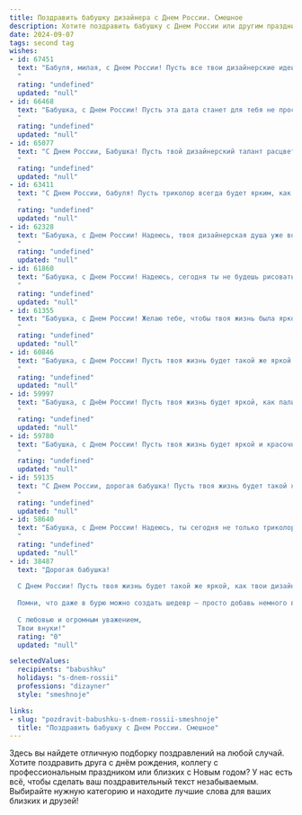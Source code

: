 ```yaml
---
title: Поздравить бабушку дизайнера с Днем России. Смешное
description: Хотите поздравить бабушку с Днем России или другим праздником? Наш ИИ создаст незабываемое поздравление, а вы обязательно выделитесь среди других.  
date: 2024-09-07
tags: second tag
wishes:
- id: 67451
  text: "Бабуля, милая, с Днем России! Пусть все твои дизайнерские идеи будут такими же яркими, как триколор, и такими же прочными, как наша страна! 😄 🎉
  "
  rating: "undefined"
  updated: "null"
- id: 66468
  text: "Бабушка, с Днем России! Пусть эта дата станет для тебя не просто праздником, а вдохновением для создания нового шедевра – дизайн-проекта для дачи, где тебе будет уютнее, чем в Эрмитаже!
  "
  rating: "undefined"
  updated: "null"
- id: 65077
  text: "С Днем России, Бабушка! Пусть твой дизайнерский талант расцветает ярче, чем триколор на Красной площади, а жизнь будет полна вдохновения, как палитра художника! 🎨🎉
  "
  rating: "undefined"
  updated: "null"
- id: 63411
  text: "С Днем России, бабуля! Пусть триколор всегда будет ярким, как твоя любимая вышивка, а жизнь — красивой, как твои дизайнерские шедевры! 😜
  "
  rating: "undefined"
  updated: "null"
- id: 62328
  text: "Бабушка, с Днем России! Надеюсь, твоя дизайнерская душа уже вовсю рисует триколор на всех поверхностях, от любимых тортов до бабушкиной скатерти! 😂🎉
  "
  rating: "undefined"
  updated: "null"
- id: 61860
  text: "Бабушка, с Днем России! Надеюсь, сегодня ты не будешь рисовать триколор на всех своих тортиках, как дизайнер, а сосредоточишься на том, чтобы съесть их все! 😉
  "
  rating: "undefined"
  updated: "null"
- id: 61355
  text: "Бабушка, с Днем России! Желаю тебе, чтобы твоя жизнь была яркой и красочной, как твоя палитра, а здоровье крепким, как твои дизайнерские проекты!
  "
  rating: "undefined"
  updated: "null"
- id: 60846
  text: "Бабушка, с Днем России! Пусть твоя жизнь будет такой же яркой и многогранной, как палитра твоих дизайнерских идей, а праздник будет таким же красочным, как твоя любимая цветовая гамма! 🎨🎉
  "
  rating: "undefined"
  updated: "null"
- id: 59997
  text: "Бабушка, с Днём России! Пусть твоя жизнь будет яркой, как палитра  художника, а идеи -  креативными, как лучшие творения дизайнера! 😉
  "
  rating: "undefined"
  updated: "null"
- id: 59780
  text: "Бабушка, с Днем России! Пусть твоя жизнь будет яркой и красочной, как палитра дизайнера, а счастье будет таким же долговечным, как твоё любимое кресло! 🙌🎉
  "
  rating: "undefined"
  updated: "null"
- id: 59135
  text: "С Днем России, дорогая бабушка! Пусть твоя жизнь будет такой же яркой и креативной, как палитра настоящего дизайнера! 🎉 А дизайн твоего счастья - всегда на высоте! 😉
  "
  rating: "undefined"
  updated: "null"
- id: 58640
  text: "Бабушка, с Днем России! Надеюсь, ты сегодня не только триколор на балконе повесишь, но и нарисуешь дизайн новой подушки для дивана! 😜
  "
  rating: "undefined"
  updated: "null"
- id: 38487
  text: "Дорогая бабушка!
  
  С Днем России! Пусть твоя жизнь будет такой же яркой, как твои дизайнерские идеи, а дни — такими же красивыми, как твои работы! Желаю, чтобы к мудрости岁 добавилась немного креативности, и чтобы твой ежедневник был всегда полон вдохновения!
  
  Помни, что даже в бурю можно создать шедевр — просто добавь немного веселья и смеха! Пусть в каждом твоем проекте будет хотя бы один красный цвет, как у нашего флага!
  
  С любовью и огромным уважением,
  Твои внуки!"
  rating: "0"
  updated: "null"

selectedValues:
  recipients: "babushku"
  holidays: "s-dnem-rossii"
  professions: "dizayner"
  style: "smeshnoje"

links:
- slug: "pozdravit-babushku-s-dnem-rossii-smeshnoje"
  title: "Поздравить бабушку с Днем России. Смешное"
---
```


Здесь вы найдете отличную подборку поздравлений на любой случай. 
Хотите поздравить друга с днём рождения, коллегу с профессиональным праздником или близких с Новым годом? У нас есть всё, чтобы сделать ваш поздравительный текст незабываемым. Выбирайте нужную категорию и находите лучшие слова для ваших близких и друзей!
